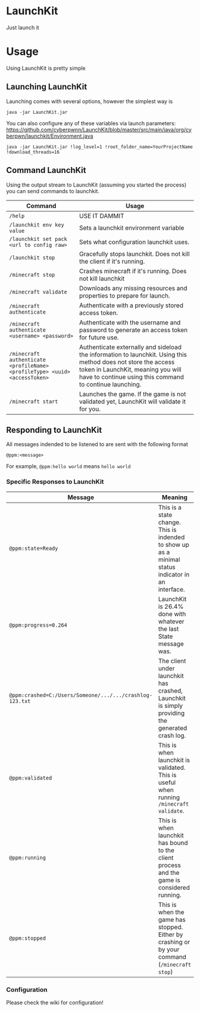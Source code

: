 # LaunchKit
Just launch it

# Usage
Using LaunchKit is pretty simple

## Launching LaunchKit

Launching comes with several options, however the simplest way is 
```
java -jar LaunchKit.jar
```

You can also configure any of these variables via launch parameters: https://github.com/cyberpwnn/LaunchKit/blob/master/src/main/java/org/cyberpwn/launchkit/Environment.java

```
java -jar LaunchKit.jar !log_level=1 !root_folder_name=YourProjectName !download_threads=16
```

## Command LaunchKit
Using the output stream to LaunchKit (assuming you started the process) you can send commands to launchkit.

| Command | Usage |
|---------|-------|
| `/help ` | USE IT DAMMIT |
| `/launchkit env key value` | Sets a launchkit environment variable |
| `/launchkit set pack <url to config raw>` | Sets what configuration launchkit uses.|
| `/launchkit stop` | Gracefully stops launchkit. Does not kill the client if it's running. |
| `/minecraft stop` | Crashes minecraft if it's running. Does not kill launchkit |
| `/minecraft validate` | Downloads any missing resources and properties to prepare for launch. |
| `/minecraft authenticate` | Authenticate with a previously stored access token. |
| `/minecraft authenticate <username> <password>` | Authenticate with the username and password to generate an access token for future use. |
| `/minecraft authenticate <profileName> <profileType> <uuid> <accessToken>` | Authenticate externally and sideload the information to launchkit. Using this method does not store the access token in LaunchKit, meaning you will have to continue using this command to continue launching. |
| `/minecraft start` | Launches the game. If the game is not validated yet, LaunchKit will validate it for you. |

## Responding to LaunchKit
All messages indended to be listened to are sent with the following format
```
@ppm:<message>
```

For example, `@ppm:hello world` means `hello world`

### Specific Responses to LaunchKit

| Message | Meaning |
|---------|-------|
| `@ppm:state=Ready` | This is a state change. This is indended to show up as a minimal status indicator in an interface. |
| `@ppm:progress=0.264` | LaunchKit is 26.4% done with whatever the last State message was. |
| `@ppm:crashed=C:/Users/Someone/.../.../crashlog-123.txt` | The client under launchkit has crashed, Launchkit is simply providing the generated crash log. |
| `@ppm:validated` | This is when launchkit is validated. This is useful when running `/minecraft validate`. |
| `@ppm:running` | This is when launchkit has bound to the client process and the game is considered running. |
| `@ppm:stopped` | This is when the game has stopped. Either by crashing or by your command (`/minecraft stop`) |

### Configuration

Please check the wiki for configuration!
